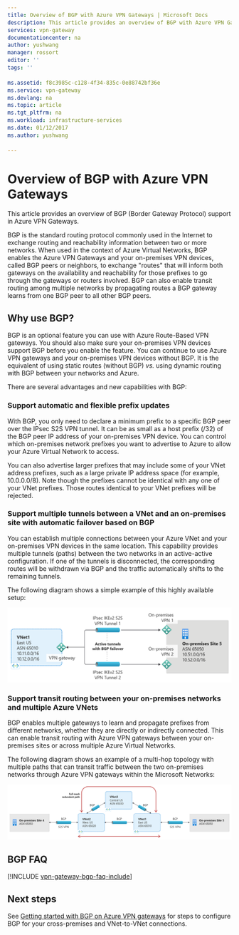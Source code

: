 ```yaml
---
title: Overview of BGP with Azure VPN Gateways | Microsoft Docs
description: This article provides an overview of BGP with Azure VPN Gateways.
services: vpn-gateway
documentationcenter: na
author: yushwang
manager: rossort
editor: ''
tags: ''

ms.assetid: f8c3985c-c128-4f34-835c-0e88742bf36e
ms.service: vpn-gateway
ms.devlang: na
ms.topic: article
ms.tgt_pltfrm: na
ms.workload: infrastructure-services
ms.date: 01/12/2017
ms.author: yushwang

---
```

# Overview of BGP with Azure VPN Gateways
This article provides an overview of BGP (Border Gateway Protocol) support in Azure VPN Gateways.

BGP is the standard routing protocol commonly used in the Internet to exchange routing and reachability information between two or more networks. When used in the context of Azure Virtual Networks, BGP enables the Azure VPN Gateways and your on-premises VPN devices, called BGP peers or neighbors, to exchange "routes" that will inform both gateways on the availability and reachability for those prefixes to go through the gateways or routers involved. BGP can also enable transit routing among multiple networks by propagating routes a BGP gateway learns from one BGP peer to all other BGP peers. 

## Why use BGP?
BGP is an optional feature you can use with Azure Route-Based VPN gateways. You should also make sure your on-premises VPN devices support BGP before you enable the feature. You can continue to use Azure VPN gateways and your on-premises VPN devices without BGP. It is the equivalent of using static routes (without BGP) *vs.* using dynamic routing with BGP between your networks and Azure.

There are several advantages and new capabilities with BGP:

### Support automatic and flexible prefix updates
With BGP, you only need to declare a minimum prefix to a specific BGP peer over the IPsec S2S VPN tunnel. It can be as small as a host prefix (/32) of the BGP peer IP address of your on-premises VPN device. You can control which on-premises network prefixes you want to advertise to Azure to allow your Azure Virtual Network to access.

You can also advertise larger prefixes that may include some of your VNet address prefixes, such as a large private IP address space (for example, 10.0.0.0/8). Note though the prefixes cannot be identical with any one of your VNet prefixes. Those routes identical to your VNet prefixes will be rejected.

### Support multiple tunnels between a VNet and an on-premises site with automatic failover based on BGP
You can establish multiple connections between your Azure VNet and your on-premises VPN devices in the same location. This capability provides multiple tunnels (paths) between the two networks in an active-active configuration. If one of the tunnels is disconnected, the corresponding routes will be withdrawn via BGP and the traffic automatically shifts to the remaining tunnels.

The following diagram shows a simple example of this highly available setup:

![Multiple active paths](./media/vpn-gateway-bgp-overview/multiple-active-tunnels.png)

### Support transit routing between your on-premises networks and multiple Azure VNets
BGP enables multiple gateways to learn and propagate prefixes from different networks, whether they are directly or indirectly connected. This can enable transit routing with Azure VPN gateways between your on-premises sites or across multiple Azure Virtual Networks.

The following diagram shows an example of a multi-hop topology with multiple paths that can transit traffic between the two on-premises networks through Azure VPN gateways within the Microsoft Networks:

![Multi-hop transit](./media/vpn-gateway-bgp-overview/full-mesh-transit.png)

## BGP FAQ
[!INCLUDE [vpn-gateway-bgp-faq-include](../../includes/vpn-gateway-bpg-faq-include.md)]

## Next steps
See [Getting started with BGP on Azure VPN gateways](vpn-gateway-bgp-resource-manager-ps.md) for steps to configure BGP for your cross-premises and VNet-to-VNet connections.


